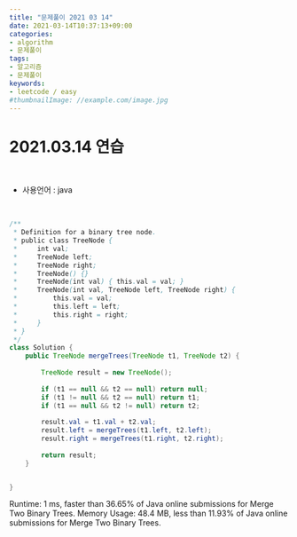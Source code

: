 ```yaml
---
title: "문제풀이 2021 03 14"
date: 2021-03-14T10:37:13+09:00
categories:
- algorithm
- 문제풀이
tags:
- 알고리즘
- 문제풀이
keywords:
- leetcode / easy
#thumbnailImage: //example.com/image.jpg
---
```


<!--more-->
# 2021.03.14 연습

&nbsp;

- 사용언어 : java   

&nbsp;


```java
/**
 * Definition for a binary tree node.
 * public class TreeNode {
 *     int val;
 *     TreeNode left;
 *     TreeNode right;
 *     TreeNode() {}
 *     TreeNode(int val) { this.val = val; }
 *     TreeNode(int val, TreeNode left, TreeNode right) {
 *         this.val = val;
 *         this.left = left;
 *         this.right = right;
 *     }
 * }
 */
class Solution {
    public TreeNode mergeTrees(TreeNode t1, TreeNode t2) {
              
        TreeNode result = new TreeNode();
        
        if (t1 == null && t2 == null) return null;
        if (t1 != null && t2 == null) return t1;
        if (t1 == null && t2 != null) return t2;
        
        result.val = t1.val + t2.val;
        result.left = mergeTrees(t1.left, t2.left);
        result.right = mergeTrees(t1.right, t2.right);
        
        return result;
    }


}

```


Runtime: 1 ms, faster than 36.65% of Java online submissions for Merge Two Binary Trees.
Memory Usage: 48.4 MB, less than 11.93% of Java online submissions for Merge Two Binary Trees.